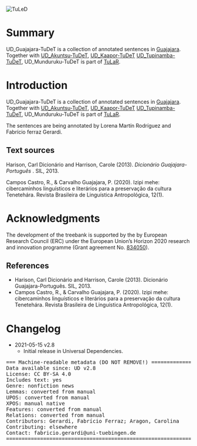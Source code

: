 ![TuLeD](not-to-release/mapNimu2.png)

# Summary

<p>

UD_Guajajara-TuDeT is a collection of annotated sentences in <a href="https://glottolog.org/resource/languoid/id/guaj1255">Guajajara</a>.
Together with <a href="http://www.endangeredlanguages.com/lang/2981">UD_Akuntsu-TuDeT</a>, <a href="http://www.endangeredlanguages.com/lang/2981">UD_Kaapor-TuDeT</a>  <a href="https://github.com/UniversalDependencies/UD_Kaapor-TuDeT">UD_Tupinamba-TuDeT</a>, UD_Munduruku-TuDeT is part of <a href="https://tular.org">TuLaR</a>. </p>


# Introduction

UD_Guajajara-TuDeT is a collection of annotated sentences in <a href="https://glottolog.org/resource/languoid/id/guaj1255">Guajajara</a>.
Together with <a href="http://www.endangeredlanguages.com/lang/2981">UD_Akuntsu-TuDeT</a>, <a href="http://www.endangeredlanguages.com/lang/2981">UD_Kaapor-TuDeT</a>  <a href="https://github.com/UniversalDependencies/UD_Kaapor-TuDeT">UD_Tupinamba-TuDeT</a>, UD_Munduruku-TuDeT is part of <a href="https://tular.org">TuLaR</a>. </p> The sentences are being annotated by Lorena Martín Rodríguez and Fabrício ferraz Gerardi.

## Text sources

Harison, Carl Dicionário and Harrison, Carole (2013). *Dicionário Guajajara-Português* . SIL, 2013.

Campos Castro, R., & Carvalho Guajajara, P. (2020). Izipi mehe: cibercaminhos linguísticos e literários para a preservação da cultura Tenetehára. Revista Brasileira de Linguística Antropológica, 12(1).


# Acknowledgments

The development of the treebank is supported by the by European Research Council (ERC) under the European Union’s Horizon 2020 research and innovation programme (Grant agreement No. [834050](https://uni-tuebingen.de/fakultaeten/philosophische-fakultaet/fachbereiche/neuphilologie/seminar-fuer-sprachwissenschaft/arbeitsbereiche/allg-sprachwissenschaft/projekte/crosslingference/)).

## References

* Harison, Carl Dicionário and Harrison, Carole (2013). Dicionário Guajajara-Português. SIL, 2013. 
* Campos Castro, R., & Carvalho Guajajara, P. (2020). Izipi mehe: cibercaminhos linguísticos e literários para a preservação da cultura Tenetehára. Revista Brasileira de Linguística Antropológica, 12(1).


# Changelog

* 2021-05-15 v2.8
  * Initial release in Universal Dependencies.


<pre>
=== Machine-readable metadata (DO NOT REMOVE!) ================================
Data available since: UD v2.8
License: CC BY-SA 4.0
Includes text: yes
Genre: nonfiction news
Lemmas: converted from manual
UPOS: converted from manual
XPOS: manual native
Features: converted from manual
Relations: converted from manual
Contributors: Gerardi, Fabrício Ferraz; Aragon, Carolina
Contributing: elsewhere
Contact: fabricio.gerardi@uni-tuebingen.de
===============================================================================
</pre>
